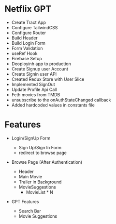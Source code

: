 # Netflix GPT

- Create Tract App
- Configure TailwindCSS
- Configure Router
- Build Header
- Build Login Form
- Form Validation
- useRef Hook
- Firebase Setup
- Deoployinh app to production
- Create Signup user Account
- Create Signin user API
- Created Redux Store with User Slice
- Implemented SignOut
- Update Profile Api Call
- Feth movies from TMDB
- unsubscribe to the onAuthStateChanged callback
- Added hardcoded values in constants file

# Features

- Login/SignUp Form

  - Sign Up/Sign In Form
  - redirect to browse page

- Browse Page (After Authentication)

  - Header
  - Main Movie
  - Trailer in Background
  - MovieSuggestions
    - MovieList \* N

- GPT Features
  - Search Bar
  - Movie Suggestions

